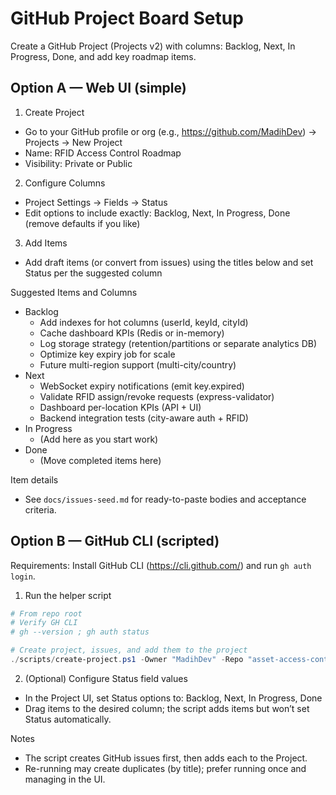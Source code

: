 # GitHub Project Board Setup

Create a GitHub Project (Projects v2) with columns: Backlog, Next, In Progress, Done, and add key roadmap items.

## Option A — Web UI (simple)
1) Create Project
- Go to your GitHub profile or org (e.g., https://github.com/MadihDev) → Projects → New Project
- Name: RFID Access Control Roadmap
- Visibility: Private or Public

2) Configure Columns
- Project Settings → Fields → Status
- Edit options to include exactly: Backlog, Next, In Progress, Done (remove defaults if you like)

3) Add Items
- Add draft items (or convert from issues) using the titles below and set Status per the suggested column

Suggested Items and Columns
- Backlog
  - Add indexes for hot columns (userId, keyId, cityId)
  - Cache dashboard KPIs (Redis or in-memory)
  - Log storage strategy (retention/partitions or separate analytics DB)
  - Optimize key expiry job for scale
  - Future multi-region support (multi-city/country)
- Next
  - WebSocket expiry notifications (emit key.expired)
  - Validate RFID assign/revoke requests (express-validator)
  - Dashboard per-location KPIs (API + UI)
  - Backend integration tests (city-aware auth + RFID)
- In Progress
  - (Add here as you start work)
- Done
  - (Move completed items here)

Item details
- See `docs/issues-seed.md` for ready-to-paste bodies and acceptance criteria.

## Option B — GitHub CLI (scripted)
Requirements: Install GitHub CLI (https://cli.github.com/) and run `gh auth login`.

1) Run the helper script

```powershell
# From repo root
# Verify GH CLI
# gh --version ; gh auth status

# Create project, issues, and add them to the project
./scripts/create-project.ps1 -Owner "MadihDev" -Repo "asset-access-control" -ProjectName "RFID Access Control Roadmap"
```

2) (Optional) Configure Status field values
- In the Project UI, set Status options to: Backlog, Next, In Progress, Done
- Drag items to the desired column; the script adds items but won’t set Status automatically.

Notes
- The script creates GitHub issues first, then adds each to the Project.
- Re-running may create duplicates (by title); prefer running once and managing in the UI.

